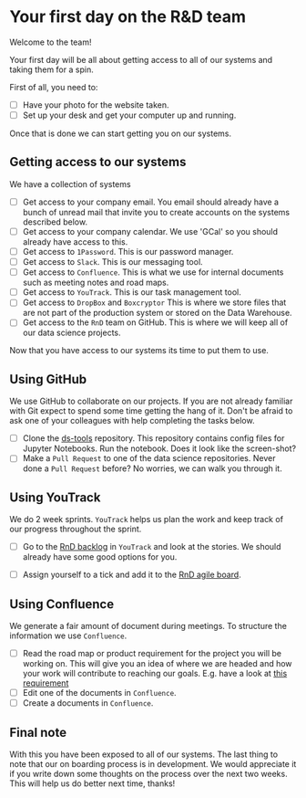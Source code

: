 # Your first day on the R&D team

Welcome to the team!

Your first day will be all about getting access to all of our systems and taking them for a spin.

First of all, you need to:

- [ ] Have your photo for the website taken. 
- [ ] Set up your desk and get your computer up and running.

Once that is done we can start getting you on our systems.

## Getting access to our systems

We have a collection of systems 

- [ ] Get access to your company email. You email should already have a bunch of unread mail that invite you to create accounts on the systems described below.
- [ ] Get access to your company calendar. We use 'GCal' so you should already have access to this. 
- [ ] Get access to `1Password`. This is our password manager.
- [ ] Get access to `Slack`. This is our messaging tool.
- [ ] Get access to `Confluence`. This is what we use for internal documents such as meeting notes and road maps.
- [ ] Get access to `YouTrack`. This is our task management tool.
- [ ] Get access to `DropBox` and `Boxcryptor` This is where we store files that are not part of the production system or stored on the Data Warehouse.
- [ ] Get access to the `RnD` team on GitHub. This is where we will keep all of our data science projects.

Now that you have access to our systems its time to put them to use.

## Using GitHub

We use GitHub to collaborate on our projects. If you are not already familiar with Git expect to spend some time getting the hang of it. Don't be afraid to ask one of your colleagues with help completing the tasks below.

- [ ] Clone the [ds-tools](https://github.com/rehfeldmedical/ds-tools) repository. This repository contains config files for Jupyter Notebooks. Run the notebook. Does it look like the screen-shot?
- [ ] Make a `Pull Request` to one of the data science repositories. Never done a `Pull Request` before? No worries, we can walk you through it.

## Using YouTrack

We do 2 week sprints. `YouTrack` helps us plan the work and keep track of our progress throughout the sprint.

- [ ] Go to the [RnD backlog](https://makewise.myjetbrains.com/youtrack/issues/RD?q=project:%20%7BResearch%20and%20Development%7D%20Stage:%20Backlog) in `YouTrack` and look at the stories. We should already have some good options for you.
- [ ] Assign yourself to a tick and add it to the [RnD agile board](https://makewise.myjetbrains.com/youtrack/agiles/).


## Using Confluence

We generate a fair amount of document during meetings. To structure the information we use `Confluence`. 

- [ ] Read the road map or product requirement for the project you will be working on. This will give you an idea of where we are headed and how your work will contribute to reaching our goals. E.g. have a look at [this requirement](https://makewisedk.atlassian.net/wiki/spaces/RD/pages/42926211/The+ECG+Analyzer)
- [ ] Edit one of the documents in `Confluence`.
- [ ] Create a documents in `Confluence`.

## Final note
With this you have been exposed to all of our systems. The last thing to note that our on boarding process is in development. We would appreciate it if you write down some thoughts on the process over the next two weeks. This will help us do better next time, thanks! 